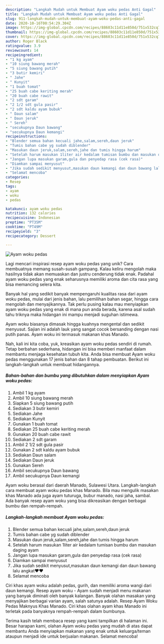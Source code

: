 ```yaml
---
description: "Langkah Mudah untuk Membuat Ayam woku pedas Anti Gagal"
title: "Langkah Mudah untuk Membuat Ayam woku pedas Anti Gagal"
slug: 911-langkah-mudah-untuk-membuat-ayam-woku-pedas-anti-gagal
date: 2020-10-16T00:54:29.304Z
image: https://img-global.cpcdn.com/recipes/88603c11d11e850d/751x532cq70/ayam-woku-pedas-foto-resep-utama.jpg
thumbnail: https://img-global.cpcdn.com/recipes/88603c11d11e850d/751x532cq70/ayam-woku-pedas-foto-resep-utama.jpg
cover: https://img-global.cpcdn.com/recipes/88603c11d11e850d/751x532cq70/ayam-woku-pedas-foto-resep-utama.jpg
author: Roger Black
ratingvalue: 3.9
reviewcount: 14
recipeingredient:
- "1 kg ayam"
- "10 siung bawang merah"
- "5 siung bawang putih"
- "3 butir kemiri"
- " Jahe"
- " Kunyit"
- "1 buah tomat"
- "25 buah cabe keriting merah"
- "20 buah cabe rawit"
- "2 sdt garam"
- "2 1/2 sdt gula pasir"
- "2 sdt kaldu ayam bubuk"
- " Daun salam"
- " Daun jeruk"
- " Sereh"
- "secukupnya Daun bawang"
- "secukupnya Daun kemangi"
recipeinstructions:
- "Blender semua bahan kecuali jahe,salam,sereh,daun jeruk"
- "Tumis bahan cabe yg sudah diblender"
- "Masukan daun jeruk,salam,sereh,jahe dan tumis hingga harum"
- "Setelah harum masukan 1liter air kedalam tumisan bumbu dan masukan daging ayam"
- "Jangan lupa masukan garam,gula dan penyedap rasa (cek rasa)"
- "Diamkan sampai menyusut"
- "Jika sudah sedikit menyusut,masukan daun kemangi dan daun bawang lalu angkat❤️❤️"
- "Selamat mencoba"
categories:
- Resep
tags:
- ayam
- woku
- pedas

katakunci: ayam woku pedas 
nutrition: 132 calories
recipecuisine: Indonesian
preptime: "PT35M"
cooktime: "PT49M"
recipeyield: "3"
recipecategory: Dessert

---
```



![Ayam woku pedas](https://img-global.cpcdn.com/recipes/88603c11d11e850d/751x532cq70/ayam-woku-pedas-foto-resep-utama.jpg)

Lagi mencari inspirasi resep ayam woku pedas yang unik? Cara membuatnya memang susah-susah gampang. Kalau keliru mengolah maka hasilnya tidak akan memuaskan dan justru cenderung tidak enak. Padahal ayam woku pedas yang enak seharusnya memiliki aroma dan cita rasa yang bisa memancing selera kita.

Banyak hal yang sedikit banyak mempengaruhi kualitas rasa dari ayam woku pedas, mulai dari jenis bahan, lalu pemilihan bahan segar, hingga cara mengolah dan menyajikannya. Tak perlu pusing kalau mau menyiapkan ayam woku pedas yang enak di mana pun anda berada, karena asal sudah tahu triknya maka hidangan ini mampu menjadi suguhan istimewa.

Ayam woku biasanya dimasak hingga kuahnya mengental dan sedikit menyusut. Sajian ini adalah lauk yang sangat cocok bersanding dengan nasi putih panas. Ayam woku ini termasuk makanan khas Manado.


Nah, kali ini kita coba, yuk, kreasikan ayam woku pedas sendiri di rumah. Tetap berbahan sederhana, hidangan ini bisa memberi manfaat dalam membantu menjaga kesehatan tubuh kita. Anda bisa membuat Ayam woku pedas menggunakan 17 jenis bahan dan 8 tahap pembuatan. Berikut ini langkah-langkah untuk membuat hidangannya.

<!--inarticleads1-->

##### Bahan-bahan dan bumbu yang dibutuhkan dalam menyiapkan Ayam woku pedas:

1. Ambil 1 kg ayam
1. Ambil 10 siung bawang merah
1. Siapkan 5 siung bawang putih
1. Sediakan 3 butir kemiri
1. Sediakan  Jahe
1. Sediakan  Kunyit
1. Gunakan 1 buah tomat
1. Sediakan 25 buah cabe keriting merah
1. Gunakan 20 buah cabe rawit
1. Sediakan 2 sdt garam
1. Ambil 2 1/2 sdt gula pasir
1. Gunakan 2 sdt kaldu ayam bubuk
1. Sediakan  Daun salam
1. Sediakan  Daun jeruk
1. Gunakan  Sereh
1. Ambil secukupnya Daun bawang
1. Ambil secukupnya Daun kemangi


Ayam woku berasal dari daerah Manado, Sulawesi Utara. Langkah-langkah cara membuat ayam woku pedas khas Manado. Bila mau mengulik masakan khas Manado ada juga ayam tuturuga, bubur manado, nasi jaha, sambal. Ada banyak resep ayam woku yang bisa dikreasikan dengan berbagai bumbu dan rempah-rempah. 

<!--inarticleads2-->

##### Langkah-langkah membuat Ayam woku pedas:

1. Blender semua bahan kecuali jahe,salam,sereh,daun jeruk
1. Tumis bahan cabe yg sudah diblender
1. Masukan daun jeruk,salam,sereh,jahe dan tumis hingga harum
1. Setelah harum masukan 1liter air kedalam tumisan bumbu dan masukan daging ayam
1. Jangan lupa masukan garam,gula dan penyedap rasa (cek rasa)
1. Diamkan sampai menyusut
1. Jika sudah sedikit menyusut,masukan daun kemangi dan daun bawang lalu angkat❤️❤️
1. Selamat mencoba


Ciri khas ayam woku adalah pedas, gurih, dan memiliki aroma wangi dari daun kemangi. Resep ayam woku - Ayam sudah menjadi menu makanan yang banyak diminati oleh banyak kalangan. Banyak olahan masakan yang menyajikan berbagai varian ayam, salah satunya adalah. Resep Ayam Woku Pedas Maknyus Khas Manado. Ciri khas olahan ayam khas Manado ini terletak pada banyaknya rempah-rempah dalam bumbunya. 

Terima kasih telah membaca resep yang kami tampilkan di halaman ini. Besar harapan kami, olahan Ayam woku pedas yang mudah di atas dapat membantu Anda menyiapkan makanan yang enak untuk keluarga/teman ataupun menjadi ide untuk berjualan makanan. Selamat mencoba!
